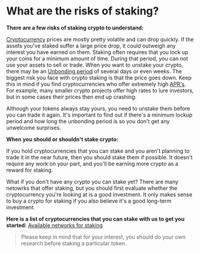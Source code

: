 # What are the risks of staking?

**There are a few risks of staking crypto to understand:**

[Cryptocurrency](Cryptocurrency.md) prices are mostly pretty volatile and can drop quickly. If the assets you've staked suffer a large price drop, it could outweigh any interest you have earned on them.
Staking often requires that you lock up your coins for a minimum amount of time. During that period, you can not use your assets to sell or trade.
When you want to unstake your crypto, there may be an [Unbonding period](unbonding_period.md) of several days or even weeks.
The biggest risk you face with crypto staking is that the price goes down. Keep this in mind if you find cryptocurrencies who offer extremely high [APR's](APR.md).
For example, many smaller crypto projects offer high rates to lure investors, but in some cases their prices then end up crashing. 

Although your tokens always stay yours, you need to unstake them before you can trade it again. It's important to find out if there's a minimum lockup period and how long the unbonding period is so you don't get any unwelcome surprises.

**When you should or shouldn't stake crypto:**

If you hold cryptocurrencies that you can stake and you aren't planning to trade it in the near future, then you should stake them if possible. It doesn't require any work on your part, and you'll be earning more crypto as a reward for staking.

What if you don't have any crypto you can stake yet? There are many netowrks that offer staking, but you should first evaluate whether the cryptocurrency you're looking at is a good investment. It only makes sense to buy a crypto for staking if you also believe it's a good long-term investment.

**Here is a list of cryptocurrencies that you can stake with us to get you started:** [Available networks for staking](Networks.md)

  > Please keep in mind that for your interest, you should do your own research before staking a particular token.
